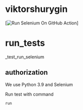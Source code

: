 # viktorshurygin

[![Run Selenium On GitHub Action]((https://github.com/Vskliff/viktorshurygin/blob/main/.github/workflows/selenium_action.yaml))]


# run_tests
_test_run_selenium


## authorization

We use Python 3.9 and Selenium 

Run test with command 

```python
run

```


